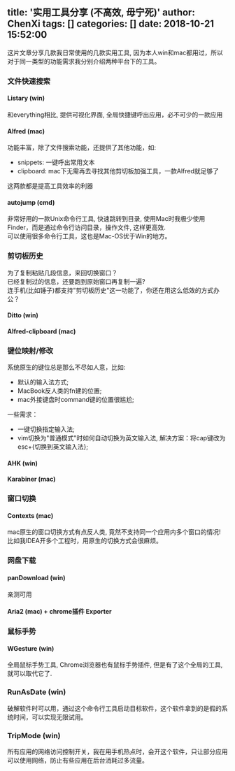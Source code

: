 title: '实用工具分享 (不高效, 毋宁死)'
author: ChenXi
tags: []
categories: []
date: 2018-10-21 15:52:00
---


这片文章分享几款我日常使用的几款实用工具, 因为本人win和mac都用过，所以对于同一类型的功能需求我分别介绍两种平台下的工具。

### 文件快速搜索

#### Listary (win)
和everything相比, 提供可视化界面, 全局快捷键呼出应用，必不可少的一款应用

#### Alfred (mac)
功能丰富，除了文件搜索功能，还提供了其他功能，如:
 - snippets: 一键呼出常用文本
 - clipboard: mac下无需再去寻找其他剪切板加强工具，一款Alfred就足够了  
 
这两款都是提高工具效率的利器

#### autojump (cmd)
非常好用的一款Unix命令行工具, 快速跳转到目录, 使用Mac时我极少使用Finder，而是通过命令行访问目录，操作文件, 这样更高效.     
可以使用很多命令行工具，这也是Mac-OS优于Win的地方。  

### 剪切板历史
为了复制粘贴几段信息，来回切换窗口？  
已经复制过的信息，还要跑到原始窗口再复制一遍?  
连手机(比如锤子)都支持"剪切板历史"这一功能了，你还在用这么低效的方式办公？

#### Ditto (win)
#### Alfred-clipboard (mac)

### 键位映射/修改
系统原生的键位总是那么不尽如人意，比如: 
- 默认的输入法方式; 
- MacBook反人类的fn建的位置; 
- mac外接键盘时command键的位置很尴尬;

一些需求：
- 一键切换指定输入法;
- vim切换为"普通模式"时如何自动切换为英文输入法, 
    解决方案：将cap键改为esc+{切换到英文输入法}; 

#### AHK (win)

#### Karabiner (mac)


### 窗口切换

#### Contexts (mac)
mac原生的窗口切换方式有点反人类, 竟然不支持同一个应用内多个窗口的情况! 比如我IDEA开多个工程时，用原生的切换方式会很麻烦。

### 网盘下载 

#### panDownload (win)
亲测可用

#### Aria2 (mac) + chrome插件 Exporter 

### 鼠标手势

#### WGesture (win)
全局鼠标手势工具, Chrome浏览器也有鼠标手势插件, 但是有了这个全局的工具, 就可以取代它了. 

### RunAsDate (win)
破解软件时可以用，通过这个命令行工具启动目标软件，这个软件拿到的是假的系统时间，可以实现无限试用。


### TripMode (win)
所有应用的网络访问控制开关，我在用手机热点时，会开这个软件，只让部分应用可以使用网络，防止有些应用在后台消耗过多流量。

